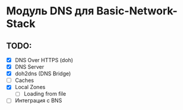 # Модуль DNS для Basic-Network-Stack

## TODO:

- [x] DNS Over HTTPS (doh)
- [x] DNS Server
- [x] doh2dns (DNS Bridge)
- [ ] Caches
- [x] Local Zones
  - [ ] Loading from file
- [ ] Интеграция с BNS
